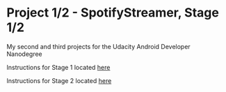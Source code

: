 # Project 1/2 - SpotifyStreamer, Stage 1/2

My second and third projects for the Udacity Android Developer Nanodegree

Instructions for Stage 1 located [here](https://docs.google.com/document/d/1v4Kv5lSd8-4cs0BW6F24ccA3c1-KDQZG3EV49CUHQys/pub?embedded=true)

Instructions for Stage 2 located [here](https://www.udacity.com/course/viewer#!/c-nd801/l-4324689102)